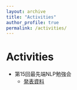 ```yaml
---
layout: archive
title: "Activities"
author_profile: true
permalink: /activities/
---
```


# Activities
- 第15回最先端NLP勉強会
  - [発表資料](https://inabatatsuro.github.io/images/SNLP2023_inaba_Backpack_Language_Models.pdf)

